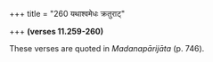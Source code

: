 +++
title = "260 यथाश्वमेधः क्रतुराट्"

+++
**(verses 11.259-260)**

These verses are quoted in *Madanapārijāta* (p. 746).


